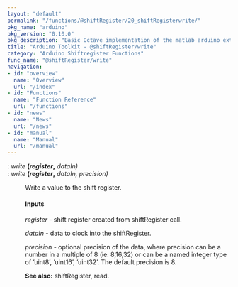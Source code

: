 ```yaml
---
layout: "default"
permalink: "/functions/@shiftRegister/20_shiftRegisterwrite/"
pkg_name: "arduino"
pkg_version: "0.10.0"
pkg_description: "Basic Octave implementation of the matlab arduino extension,  allowing communication to a programmed arduino board to control its  hardware."
title: "Arduino Toolkit - @shiftRegister/write"
category: "Arduino Shiftregister Functions"
func_name: "@shiftRegister/write"
navigation:
- id: "overview"
  name: "Overview"
  url: "/index"
- id: "Functions"
  name: "Function Reference"
  url: "/functions"
- id: "news"
  name: "News"
  url: "/news"
- id: "manual"
  name: "Manual"
  url: "/manual"
---
```

<dl class="def">
<dt id="index-_0028register_002c"><span class="category">: </span><span><em>write</em> <strong>(<var>register</var>,</strong> <em><var>dataIn</var>)</em><a href='#index-_0028register_002c' class='copiable-anchor'></a></span></dt>
<dt id="index-_0028register_002c-1"><span class="category">: </span><span><em>write</em> <strong>(<var>register</var>,</strong> <em><var>dataIn</var>, <var>precision</var>)</em><a href='#index-_0028register_002c-1' class='copiable-anchor'></a></span></dt>
<dd><p>Write a value to the shift register.
</p>
<span id="Inputs"></span><h4 class="subsubheading">Inputs</h4>
<p><var>register</var> - shift register created from shiftRegister call.
</p>
<p><var>dataIn</var> - data to clock into the shiftRegister.
</p>
<p><var>precision</var> - optional precision of the data, where precision can be a 
 number in a multiple of 8 (ie: 8,16,32) or can be a named integer type 
 of &rsquo;uint8&rsquo;, &rsquo;uint16&rsquo;, &rsquo;uint32&rsquo;.  The default  precision is 8.
</p>

<p><strong>See also:</strong> shiftRegister, read.
 </p></dd></dl>